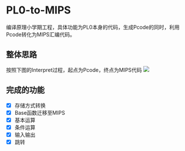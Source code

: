 # PL0-to-MIPS
编译原理小学期工程，具体功能为PL0本身的代码，生成Pcode的同时，利用Pcode转化为MIPS汇编代码。
## 整体思路
按照下图的Interpret过程，起点为Pcode，终点为MIPS代码
![](https://github.com/warku123/PL0-to-MIPS/blob/master/photo/123.png)
## 完成的功能
- [x] 存储方式转换
- [x] Base函数迁移至MIPS
- [x] 基本运算
- [x] 条件运算
- [x] 输入输出
- [x] 跳转

